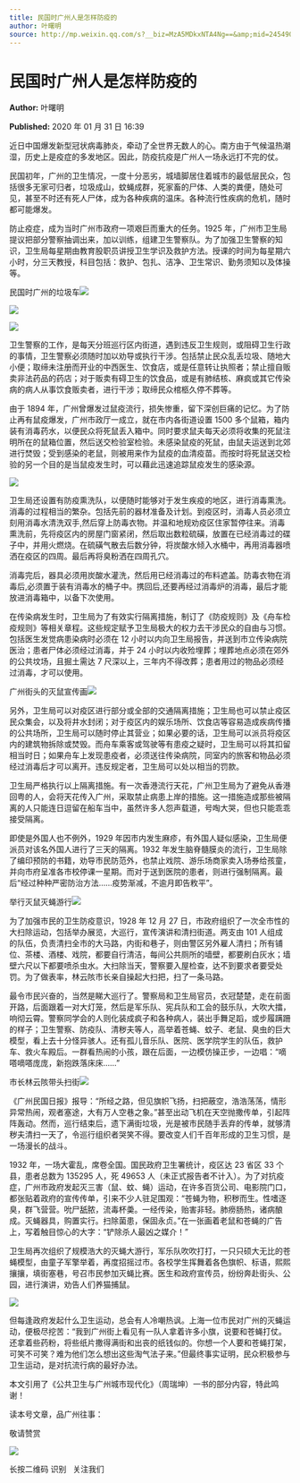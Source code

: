 ```yaml
---
title: 民国时广州人是怎样防疫的
author: 叶曙明
source: http://mp.weixin.qq.com/s?__biz=MzA5MDkxNTA4Ng==&amp;mid=2454908843&amp;idx=1&amp;sn=8004a8c596fe0c0df774eb7581409610&amp;chksm=87a227cab0d5aedc8953cc524c423cecf2a5728ecccb101dfa1303297f0d30fdad4b1be68d9f#rd
---
```


# 民国时广州人是怎样防疫的

**Author:** 叶曙明

**Published:** 2020 年 01 月 31 日 16:39

近日中国爆发新型冠状病毒肺炎，牵动了全世界无数人的心。南方由于气候温热潮湿，历史上是疫症的多发地区。因此，防疫抗疫是广州人一场永远打不完的仗。

民国初年，广州的卫生情况，一度十分恶劣，城墙脚居住着城市的最低层民众，包括很多无家可归者，垃圾成山，蚊蝇成群，死家畜的尸体、人类的粪便，随处可见，甚至不时还有死人尸体，成为各种疾病的温床。各种流行性疾病的危机，随时都可能爆发。

防止疫症，成为当时广州市政府一项艰巨而重大的任务。1925 年，广州市卫生局提议把部分警察抽调出来，加以训练，组建卫生警察队。为了加强卫生警察的知识，卫生局每星期由教育股职员讲授卫生学识及救护方法。授课的时间为每星期六小时，分三天教授，科目包括：救护、包扎、洁净、卫生常识、勤务须知以及体操等。

民国时广州的垃圾车![](https://mmbiz.qpic.cn/mmbiz_jpg/PJWG74pLsMbL0q5LCzU82dTutfIABib8dBTZviamFicvwTm0R4rfRiau2YWkQAF9NG82JK79Q3GGSBgEpIrUHRjW4A/640)

![](https://mmbiz.qpic.cn/mmbiz_jpg/PJWG74pLsMbL0q5LCzU82dTutfIABib8dkAay7Mw75eia7WIxXmvtka09Q0saO3qfwreNrCibPqu0TlpP8Oxafl1A/640)

![](https://mmbiz.qpic.cn/mmbiz_jpg/Ljib4So7yuWjVsaTygX5CCGxuYZaPeibrpfOOGAjXfTkTp3AIPeXv08iayGTH94Xcmvk4RJxs9NNSc2vzCoCiaXOSQ/640?wx_fmt=jpeg)

卫生警察的工作，是每天分班巡行区内街道，遇到违反卫生规则，或阻碍卫生行政的事情，卫生警察必须随时加以劝导或执行干涉。包括禁止民众乱丢垃圾、随地大小便；取缔未注册而开业的中西医生、饮食店，或是任意转让执照者；禁止擅自贩卖非法药品的药店；对于贩卖有碍卫生的饮食品，或是有肺结核、麻疯或其它传染病的病人从事饮食贩卖者，进行干涉；取缔民众棺柩久停不葬等。

由于 1894 年，广州曾爆发过鼠疫流行，损失惨重，留下深创巨痛的记忆。为了防止再有鼠疫爆发，广州市政厅一成立，就在市内各街道设置 1500 多个鼠箱，箱内装有消毒药水，以便民众将死鼠丢入箱中。同时要求鼠夫每天必须将收集的死鼠注明所在的鼠箱位置，然后送交检验室检验。未感染鼠疫的死鼠，由鼠夫运送到北郊进行焚毁；受到感染的老鼠，则被用来作为鼠疫的血清疫苗。而按时将死鼠送交检验的另一个目的是当鼠疫发生时，可以藉此迅速追踪鼠疫发生的感染源。

![](https://mmbiz.qpic.cn/mmbiz_jpg/PJWG74pLsMbL0q5LCzU82dTutfIABib8dhZkkfUA05xEDlRfiagfTEOeGeSdoJILryiclzW41m01PV5ia4PfbUcic6A/640?wx_fmt=jpeg)

卫生局还设置有防疫熏洗队，以便随时能够对于发生疾疫的地区，进行消毒熏洗。消毒的过程相当的繁杂。包括先前的器材准备及计划。到疫区时，消毒人员必须立刻用消毒水清洗双手,然后穿上防毒衣物。并温和地规劝疫区住家暂停往来。消毒熏洗前，先将疫区内的房屋门窗紧闭，然后取出数粒硫磺，放置在已经消毒过的碟子中，并用火燃烧。在硫磺气散去后数分钟，将炭酸水倾入水桶中，再用消毒器喷洒在疫区的四周。最后再将臭粉洒在四周孔穴。

消毒完后，器具必须用炭酸水灌洗，然后用已经消毒过的布料遮盖。防毒衣物在消毒后,必须置于装有消毒水的桶子中。携回后,还要再经过消毒炉的消毒，最后才能放进消毒箱中，以备下次使用。

在传染病发生时，卫生局为了有效实行隔离措施，制订了《防疫规则》及《舟车检疫规则》等相关章程。这些规定赋予卫生局极大的权力去干涉民众的自由与习惯。包括医生发觉病患染病时必须在 12 小时以内向卫生局报告，并送到市立传染病院医治；患者尸体必须经过消毒，并于 24 小时以内收殓埋葬；埋葬地点必须在郊外的公共坟场，且掘土需达 7 尺深以上，三年内不得改葬；患者用过的物品必须经过消毒，才可以使用。

广州街头的灭鼠宣传画![](https://mmbiz.qpic.cn/mmbiz_jpg/PJWG74pLsMbL0q5LCzU82dTutfIABib8dLFxOcOMz90aZ0UjtW9BRQewmn6MiaSVyefXQUcGlGjk55OicdeylgAEg/640)

另外，卫生局可以对疫区进行部分或全部的交通隔离措施；卫生局也可以禁止疫区民众集会，以及将井水封闭；对于疫区内的娱乐场所、饮食店等容易造成疾病传播的公共场所，卫生局可以随时停止其营业；如果必要的话，卫生局可以派员将疫区内的建筑物拆除或焚毁。而舟车乘客或驾驶等有患疫之疑时，卫生局可以将其扣留相当时日；如果舟车上发现患疫者，必须送往传染病院，同室内的旅客和物品必须经过消毒后才可以离开。违反规定者，卫生局可以处以相当的罚款。

卫生局严格执行以上隔离措施。有一次香港流行天花，广州卫生局为了避免从香港回粤的人，会将天花传入广州，采取禁止病患上岸的措施。这一措施造成那些被隔离的人只能连日逗留在船车当中，虽然许多人怨声载道，号啕大哭，但也只能乖乖接受隔离。

即使是外国人也不例外，1929 年因市内发生麻疹，有外国人疑似感染，卫生局便派员对该名外国人进行了三天的隔离。1932 年发生脑脊髓膜炎的流行，卫生局除了编印预防的书籍，劝导市民防范外，也禁止戏院、游乐场商家卖入场券给孩童，并向市府呈准各市校停课一星期。而对于送到医院的患者，则进行强制隔离。最后“经过种种严密防治方法……疫势渐减，不逾月即告敉平”。

举行灭鼠灭蝇游行![](https://mmbiz.qpic.cn/mmbiz_jpg/PJWG74pLsMbL0q5LCzU82dTutfIABib8dd1RMal8CnOJOrRfsJV9bbRT1NJSFiawTMpfcwibn9BqgbYlZxFtZiatRA/640)

为了加强市民的卫生防疫意识，1928 年 12 月 27 日，市政府组织了一次全市性的大扫除运动，包括举办展览，大巡行，宣传演讲和清扫街道。两支由 101 人组成的队伍，负责清扫全市的大马路，内街和巷子，则由警区另外雇人清扫；所有铺位、茶楼、酒楼、戏院，都要自行清洁，每间公共厕所的墙壁，都要刷白灰水；墙壁六尺以下都要喷杀虫水。大扫除当天，警察要入屋检查，达不到要求者要受处罚。为了做表率，林云陔市长亲自操起大扫把，扫了一条马路。

最令市民兴奋的，当然是睇大巡行了。警察局和卫生局官员，衣冠楚楚，走在前面开路，后面跟着一对大灯笼，然后是军乐队、宪兵队和工会的鼓乐队，大吹大擂，响彻云霄。警察同学会的人则化装成疯子和各种病人，装出手舞足蹈，或步履蹒跚的样子；卫生警察、防疫队、清秽夫等人，高举着苍蝇、蚊子、老鼠、臭虫的巨大模型，看上去十分怪异骇人。还有孤儿音乐队、医院、医学院学生的队伍，救护车、救火车殿后。一群看热闹的小孩，跟在后面，一边模仿操正步，一边唱：“嘀嗒嘀嗒庞庞，新抱跌落床床……”

市长林云陔带头扫街![](https://mmbiz.qpic.cn/mmbiz_jpg/PJWG74pLsMbL0q5LCzU82dTutfIABib8dNc1J5ichDZAUHAqbhzdK49A5uxAFic8DvKfphLNxMBnmEM0B6hFP1ibZA/640)

《广州民国日报》报导：“所经之路，但见旗帜飞扬，扫把蔽空，浩浩荡荡，情形异常热闹，观者塞途，大有万人空巷之象。”甚至出动飞机在天空抛撒传单，引起阵阵轰动。然而，巡行结束后，遗下满街垃圾，光是被市民随手丢弃的传单，就够清秽夫清扫一天了，令巡行组织者哭笑不得。要改变人们千百年形成的卫生习惯，是一场漫长的战斗。

1932 年，一场大霍乱，席卷全国。国民政府卫生署统计，疫区达 23 省区 33 个县，患者总数为 135295 人，死 49653 人（未正式报告者不计入）。为了对抗疫症，广州市政府发起灭三害（鼠、蚊、蝇）运动，在许多百货公司、电影院门口，都张贴着政府的宣传传单，引来不少人驻足围观：“苍蝇为物，积秽而生。性嗜逐臭，群飞营营。吮尸舐脓，流毒杯羮。一经传染，贻害非轻。肺痨肠热，诸病酿成。灭蝇器具，购置实行。扫除菌患，保固永贞。”在一张画着老鼠和苍蝇的广告上，写着触目惊心的大字：“铲除杀人最凶之媒介！”

卫生局再次组织了规模浩大的灭蝇大游行，军乐队吹吹打打，一只只硕大无比的苍蝇模型，由童子军擎举着，再度招摇过市。各校学生挥舞着各色旗帜、标语，熙熙攘攘，填街塞巷，号召市民参加灭蝇比赛。医生和政府宣传员，纷纷奔赴街头、公园，进行演讲，劝告人们养猫捕鼠。

![](https://mmbiz.qpic.cn/mmbiz_jpg/PJWG74pLsMbL0q5LCzU82dTutfIABib8dyq4w8Og0jiaN6ZQrnIK4vvZ2pOt8C3RgamqX4icduVia3juVwEoibFXrrQ/640)

但每逢政府发起什么卫生运动，总会有人冷嘲热讽。上海一位市民对广州的灭蝇运动，便极尽挖苦：“我到广州街上看见有一队人拿着许多小旗，说要和苍蝇打仗。还拿着些药粉，将些纸片撒得满街和出丧的纸钱似的。你想一个人要和苍蝇打架，可笑不可笑？难为他们怎么想出这些淘气法子来。”但最终事实证明，民众积极参与卫生运动，是对抗流行病的最好办法。

本文引用了《公共卫生与广州城市现代化》（周瑞坤）一书的部分内容，特此鸣谢！

读本号文章，品广州往事：

敬请赞赏

![](https://mmbiz.qpic.cn/mmbiz_jpg/PJWG74pLsMaozLudXOzRblBbJLge0Cicrs08tBnq19cGoN0iacXkFnwOiaiaricDicxGzQZsSSZJMHYB9G7FUAlqCzvw/640)

长按二维码 识别   关注我们

